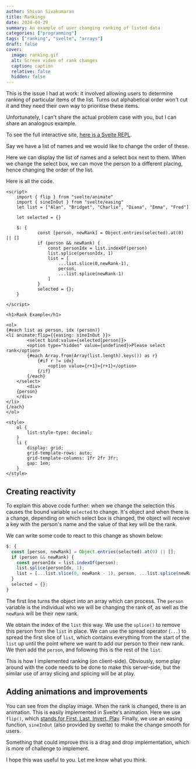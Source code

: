 ```yaml
---
author: Shivan Sivakumaran
title: Rankings
date: 2024-04-29
summary: An example of user changing ranking of listed data
categories: ["programming"]
tags: ["ranking", "svelte", "arrays"]
draft: false
cover:
  image: ranking.gif
  alt: Screen video of rank changes
  caption: caption
  relative: false
  hidden: false
---
```


This is the issue I had at work: it involved allowing users to determine ranking of particular items of the list. Turns out alphabetical order won't cut it and they need their own way to prioritise these items.

Unfortunately, I can't share the actual problem case with you, but I can share an analogous example.

To see the full interactive site, [here is a Svelte REPL](https://svelte.dev/repl/40bd48de737e4858b45a7fe11be400a6?version=4.2.15).

Say we have a list of names and we would like to change the order of these.

Here we can display the list of names and a select box next to them. When we change the select box, we can move the person to a different placing, hence changing the order of the list.

Here is all the code.

```svelte
<script>
	import { flip } from "svelte/animate"
	import { sineInOut } from "svelte/easing"
	let list = ["Alan", "Bridget", "Charlie", "Diana", "Emma", "Fred"]

	let selected = {}

	$: {
			const [person, newRank] = Object.entries(selected).at(0) || []
			if (person && newRank) {
				const personIdx = list.indexOf(person)
				list.splice(personIdx, 1)
				list = [
					...list.slice(0,newRank-1),
					person,
					...list.splice(newRank-1)
				]
			}
			selected = {};
	}

</script>

<h1>Rank Example</h1>

<ol>
{#each list as person, idx (person)}
<li animate:flip={{easing: sineInOut }}>
		<select bind:value={selected[person]}>
		<option type="hidden" value={undefined}>Please select rank</option>
		{#each Array.from(Array(list.length).keys()) as r}
			{#if r != idx}
				<option value={r+1}>{r+1}</option>
			{/if}
		{/each}
	</select>
		<div>
	{person}
	</div>
</li>
{/each}
</ol>

<style>
	ol {
		list-style-type: decimal;
	}
	li {
		display: grid;
		grid-template-rows: auto;
		grid-template-columns: 1fr 2fr 3fr;
		gap: 1em;
	}
</style>
```

## Creating reactivity

To explain this above code further: when we change the selection this causes the bound variable `selected` to change. It's object and when there is a change, depending on which select box is changed, the object will receive a key with the person's name and the value of that key will be the rank.

We can write some code to react to this change as shown below:

```js
$: {
  const [person, newRank] = Object.entries(selected).at(0) || [];
  if (person && newRank) {
    const personIdx = list.indexOf(person);
    list.splice(personIdx, 1);
    list = [...list.slice(0, newRank - 1), person, ...list.splice(newRank - 1)];
  }
  selected = {};
}
```

The first line turns the object into an array which can process. The `person` variable is the individual who we will be changing the rank of, as well as the `newRank` will be their new rank.

We obtain the index of the `list` this way. We use the `splice()` to remove this person from the `list` in place. We can use the spread operator (`...`) to spread the first slice of `list`, which contains everything from the start of the `list` up until the point where we want to add our person to their new rank. We then add the `person`, and following this is the rest of the `list`.

This is how I implemented ranking (on client-side). Obviously, some play around with the code needs to be done to make this server-side, but the similar use of array slicing and splicing will be at play.

## Adding animations and improvements

You can see from the display image. When the rank is changed, there is an animation. This is easily implemented in Svelte's animation. Here we use `flip()`, which [stands for First, Last, Invert, Play](https://svelte.dev/docs/svelte-animate#flip). Finally, we use an easing function, `sineInOut` (also provided by svelte) to make the change smooth for users.

Something that could improve this is a drag and drop implementation, which is more of challenge to implement.

I hope this was useful to you. Let me know what you think.

